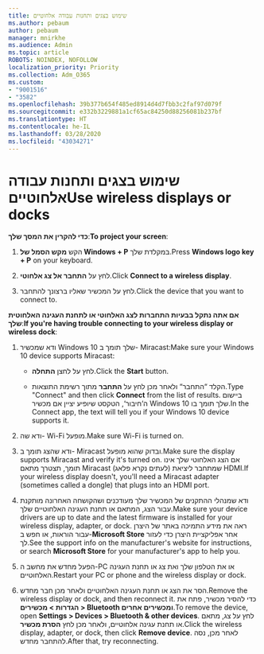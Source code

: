 ```yaml
---
title: שימוש בצגים ותחנות עבודה אלחוטיים
ms.author: pebaum
author: pebaum
manager: mnirkhe
ms.audience: Admin
ms.topic: article
ROBOTS: NOINDEX, NOFOLLOW
localization_priority: Priority
ms.collection: Adm_O365
ms.custom:
- "9001516"
- "3582"
ms.openlocfilehash: 39b377b654f485ed8914d4d7fbb3c2faf97d079f
ms.sourcegitcommit: e332b3229881a1cf65ac84250d88256081b237bf
ms.translationtype: HT
ms.contentlocale: he-IL
ms.lasthandoff: 03/28/2020
ms.locfileid: "43034271"
---
```

# <a name="use-wireless-displays-or-docks"></a><span data-ttu-id="b5a71-102">שימוש בצגים ותחנות עבודה אלחוטיים</span><span class="sxs-lookup"><span data-stu-id="b5a71-102">Use wireless displays or docks</span></span>

<span data-ttu-id="b5a71-103">**כדי להקרין את המסך שלך**:</span><span class="sxs-lookup"><span data-stu-id="b5a71-103">**To project your screen**:</span></span>

1. <span data-ttu-id="b5a71-104">הקש **מקש הסמל של Windows + P** במקלדת שלך.</span><span class="sxs-lookup"><span data-stu-id="b5a71-104">Press **Windows logo key + P** on your keyboard.</span></span>

2. <span data-ttu-id="b5a71-105">לחץ על **התחבר אל צג אלחוטי**.</span><span class="sxs-lookup"><span data-stu-id="b5a71-105">Click **Connect to a wireless display**.</span></span>

3. <span data-ttu-id="b5a71-106">לחץ על המכשיר שאליו ברצונך להתחבר.</span><span class="sxs-lookup"><span data-stu-id="b5a71-106">Click the device that you want to connect to.</span></span>

<span data-ttu-id="b5a71-107">**אם אתה נתקל בבעיות התחברות לצג האלחוטי או לתחנת העגינה האלחוטית שלך**:</span><span class="sxs-lookup"><span data-stu-id="b5a71-107">**If you're having trouble connecting to your wireless display or wireless dock**:</span></span>

1. <span data-ttu-id="b5a71-108">ודא שמכשיר Windows 10 שלך תומך ב- Miracast:</span><span class="sxs-lookup"><span data-stu-id="b5a71-108">Make sure your Windows 10 device supports Miracast:</span></span> 

    - <span data-ttu-id="b5a71-109">לחץ על לחצן **התחלה**.</span><span class="sxs-lookup"><span data-stu-id="b5a71-109">Click the **Start** button.</span></span>
    
    - <span data-ttu-id="b5a71-110">הקלד “התחבר“ ולאחר מכן לחץ על **התחבר** מתוך רשימת התוצאות.</span><span class="sxs-lookup"><span data-stu-id="b5a71-110">Type "Connect" and then click **Connect** from the list of results.</span></span> <span data-ttu-id="b5a71-111">ביישום ה‘חיבור‘, הטקסט שיופיע יציין אם מכשיר Windows 10 שלך תומך בו.</span><span class="sxs-lookup"><span data-stu-id="b5a71-111">In the Connect app, the text will tell you if your Windows 10 device supports it.</span></span> 

2. <span data-ttu-id="b5a71-112">ודא שה- Wi-Fi מופעל.</span><span class="sxs-lookup"><span data-stu-id="b5a71-112">Make sure Wi-Fi is turned on.</span></span> 

3. <span data-ttu-id="b5a71-113">ודא שהצג תומך ב- Miracast ובדוק שהוא מופעל.</span><span class="sxs-lookup"><span data-stu-id="b5a71-113">Make sure the display supports Miracast and verify it's turned on.</span></span> <span data-ttu-id="b5a71-114">אם הצג האלחוטי שלך אינו תומך, תצטרך מתאם Miracast (לעתים נקרא פלאג) שמתחבר ליציאת HDMI.</span><span class="sxs-lookup"><span data-stu-id="b5a71-114">If your wireless display doesn't, you'll need a Miracast adapter (sometimes called a dongle) that plugs into an HDMI port.</span></span>

4. <span data-ttu-id="b5a71-115">ודא שמנהלי ההתקנים של המכשיר שלך מעודכנים ושהקושחה האחרונה מותקנת עבור הצג, המתאם או תחנת העגינה האלחוטיים שלך.</span><span class="sxs-lookup"><span data-stu-id="b5a71-115">Make sure your device drivers are up to date and the latest firmware is installed for your wireless display, adapter, or dock.</span></span> <span data-ttu-id="b5a71-116">ראה את מידע התמיכה באתר של היצרן עבור הוראות, או חפש ב-**Microsoft Store** אחר אפליקציית היצרן כדי לעזור לך.</span><span class="sxs-lookup"><span data-stu-id="b5a71-116">See the support info on the manufacturer's website for instructions, or search **Microsoft Store** for your manufacturer's app to help you.</span></span>

5. <span data-ttu-id="b5a71-117">הפעל מחדש את מחשב ה-PC או את הטלפון שלך ואת צג או תחנת העגינה האלחוטיים.</span><span class="sxs-lookup"><span data-stu-id="b5a71-117">Restart your PC or phone and the wireless display or dock.</span></span>

6. <span data-ttu-id="b5a71-118">הסר את הצג או תחנת העגינה האלחוטיים ולאחר מכן חבר מחדש.</span><span class="sxs-lookup"><span data-stu-id="b5a71-118">Remove the wireless display or dock, and then reconnect it.</span></span> <span data-ttu-id="b5a71-119">כדי להסיר מכשיר, פתח את **הגדרות > מכשירים > Bluetooth ומכשירים אחרים**.</span><span class="sxs-lookup"><span data-stu-id="b5a71-119">To remove the device, open **Settings > Devices  > Bluetooth & other devices**.</span></span> <span data-ttu-id="b5a71-120">לחץ על צג, מתאם או תחנת עגינה אלחוטיים, ולאחר מכן לחץ **הסרת מכשיר**.</span><span class="sxs-lookup"><span data-stu-id="b5a71-120">Click the wireless display, adapter, or dock, then click **Remove device**.</span></span> <span data-ttu-id="b5a71-121">לאחר מכן, נסה להתחבר מחדש.</span><span class="sxs-lookup"><span data-stu-id="b5a71-121">After that, try reconnecting.</span></span>
